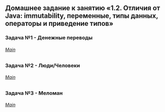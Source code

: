 ## Домашнее задание к занятию «1.2. Отличия от Java: immutability, переменные, типы данных, операторы и приведение типов»
### Задача №1 - Денежные переводы
###### [Main](https://github.com/NetologyHomeWork/Lesson2HomeWork/blob/main/src/main/kotlin/ru/netology/moneytransfer/MainMoneyTransfer.kt)
### Задача №2 - Люди/Человеки
###### [Main](https://github.com/NetologyHomeWork/Lesson2HomeWork/tree/main/src/main/kotlin/ru/netology/menorhumans)
### Задача №3 - Меломан
###### [Main](https://github.com/NetologyHomeWork/Lesson2HomeWork/blob/main/src/main/kotlin/ru/netology/musiclover/MainMusicLover.kt)
